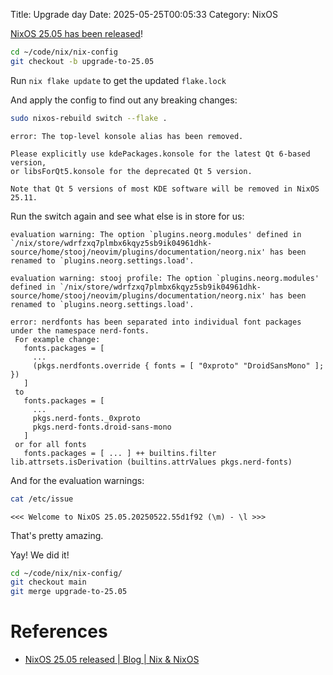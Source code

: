 Title: Upgrade day
Date: 2025-05-25T00:05:33
Category: NixOS

[NixOS 25.05 has been released](https://nixos.org/blog/announcements/2025/nixos-2505/)!

```bash
cd ~/code/nix/nix-config
git checkout -b upgrade-to-25.05
```

<!-- TODO Link to commit fbd27bf -->

Run `nix flake update` to get the updated `flake.lock`

<!-- TODO Link to commit 8a122f1 -->

And apply the config to find out any breaking changes:

```bash
sudo nixos-rebuild switch --flake .
```

```
error: The top-level konsole alias has been removed.

Please explicitly use kdePackages.konsole for the latest Qt 6-based version,
or libsForQt5.konsole for the deprecated Qt 5 version.

Note that Qt 5 versions of most KDE software will be removed in NixOS 25.11.
```

<!-- TODO Link to commit e7f7e4f -->

Run the switch again and see what else is in store for us:

```
evaluation warning: The option `plugins.neorg.modules' defined in `/nix/store/wdrfzxq7plmbx6kqyz5sb9ik04961dhk-source/home/stooj/neovim/plugins/documentation/neorg.nix' has been renamed to `plugins.neorg.settings.load'.

evaluation warning: stooj profile: The option `plugins.neorg.modules' defined in `/nix/store/wdrfzxq7plmbx6kqyz5sb9ik04961dhk-source/home/stooj/neovim/plugins/documentation/neorg.nix' has been renamed to `plugins.neorg.settings.load'.

error: nerdfonts has been separated into individual font packages under the namespace nerd-fonts.
 For example change:
   fonts.packages = [
     ...
     (pkgs.nerdfonts.override { fonts = [ "0xproto" "DroidSansMono" ]; })
   ]
 to
   fonts.packages = [
     ...
     pkgs.nerd-fonts._0xproto
     pkgs.nerd-fonts.droid-sans-mono
   ]
 or for all fonts
   fonts.packages = [ ... ] ++ builtins.filter lib.attrsets.isDerivation (builtins.attrValues pkgs.nerd-fonts)
```

<!-- TODO Link to commit c666b8b -->

And for the evaluation warnings:

<!-- TODO Link to commit 63b3ff7 -->

```bash
cat /etc/issue
```

```
<<< Welcome to NixOS 25.05.20250522.55d1f92 (\m) - \l >>>
```

That's pretty amazing.

Yay! We did it!

```bash
cd ~/code/nix/nix-config/
git checkout main
git merge upgrade-to-25.05
```

# References

- [NixOS 25.05 released | Blog | Nix & NixOS](https://nixos.org/blog/announcements/2025/nixos-2505/)
